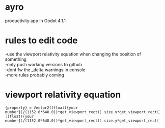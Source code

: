 # ayro
productivity app in Godot 4.1.1
# rules to edit code
-use the viewport relativity equation when changing the position of something   
-only push working versions to github   
-dont fw the _delta warnings in console   
-more rules probably coming
# viewport relativity equation
```
{property} = Vector2((float({your number})/(1152.0*648.0))*get_viewport_rect().size.y*get_viewport_rect().size.x),((float({your number})/(1152.0*648.0))*get_viewport_rect().size.y*get_viewport_rect().size.x))
```

